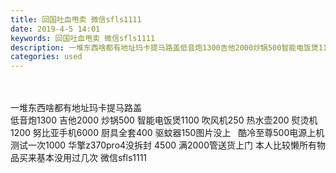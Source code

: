 ```yaml
---
title: 回国吐血甩卖 微信sfls1111
date: 2019-4-5 14:01
keywords: 回国吐血甩卖 微信sfls1111
description: 一堆东西啥都有地址玛卡提马路盖低音炮1300吉他2000炒锅500智能电饭煲1100吹风机250热水壶200熨烫机1200努比亚手机6000厨具全套400驱蚊器150图片没上  酷冷至尊500电源上机测试一次1000华擎z370pro4没拆
categories: used
---
```

<td class="t_f" id="postmessage_3401010">

<br/>
<br/>
一堆东西啥都有地址玛卡提马路盖<br/>
低音炮1300 吉他2000 炒锅500 智能电饭煲1100 吹风机250 热水壶200 熨烫机1200 努比亚手机6000 厨具全套400 驱蚊器150图片没上   酷冷至尊500电源上机测试一次1000 华擎z370pro4没拆封 4500 满2000管送货上门 本人比较懒所有物品买来基本没用过几次 微信sfls1111</td>
